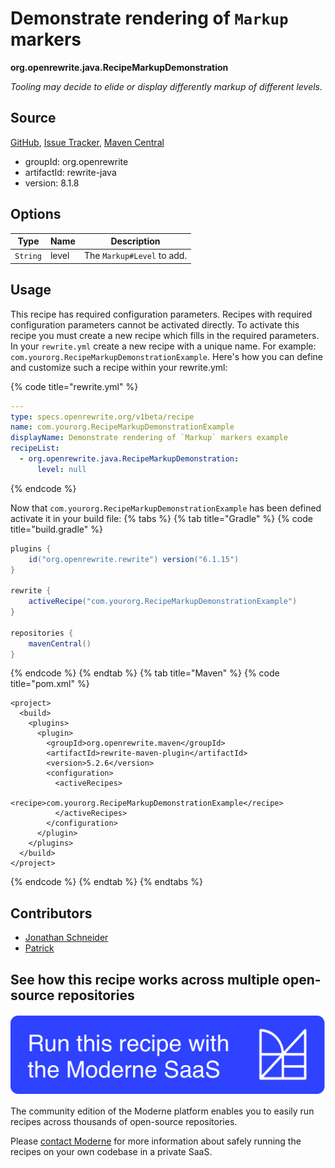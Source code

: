 # Demonstrate rendering of `Markup` markers

**org.openrewrite.java.RecipeMarkupDemonstration**

_Tooling may decide to elide or display differently markup of different levels._

## Source

[GitHub](https://github.com/openrewrite/rewrite/blob/main/rewrite-java/src/main/java/org/openrewrite/java/RecipeMarkupDemonstration.java), [Issue Tracker](https://github.com/openrewrite/rewrite/issues), [Maven Central](https://central.sonatype.com/artifact/org.openrewrite/rewrite-java/8.1.8/jar)

* groupId: org.openrewrite
* artifactId: rewrite-java
* version: 8.1.8

## Options

| Type | Name | Description |
| -- | -- | -- |
| `String` | level | The `Markup#Level` to add. |


## Usage

This recipe has required configuration parameters. Recipes with required configuration parameters cannot be activated directly. To activate this recipe you must create a new recipe which fills in the required parameters. In your `rewrite.yml` create a new recipe with a unique name. For example: `com.yourorg.RecipeMarkupDemonstrationExample`.
Here's how you can define and customize such a recipe within your rewrite.yml:

{% code title="rewrite.yml" %}
```yaml
---
type: specs.openrewrite.org/v1beta/recipe
name: com.yourorg.RecipeMarkupDemonstrationExample
displayName: Demonstrate rendering of `Markup` markers example
recipeList:
  - org.openrewrite.java.RecipeMarkupDemonstration:
      level: null
```
{% endcode %}

Now that `com.yourorg.RecipeMarkupDemonstrationExample` has been defined activate it in your build file:
{% tabs %}
{% tab title="Gradle" %}
{% code title="build.gradle" %}
```groovy
plugins {
    id("org.openrewrite.rewrite") version("6.1.15")
}

rewrite {
    activeRecipe("com.yourorg.RecipeMarkupDemonstrationExample")
}

repositories {
    mavenCentral()
}
```
{% endcode %}
{% endtab %}
{% tab title="Maven" %}
{% code title="pom.xml" %}
```markup
<project>
  <build>
    <plugins>
      <plugin>
        <groupId>org.openrewrite.maven</groupId>
        <artifactId>rewrite-maven-plugin</artifactId>
        <version>5.2.6</version>
        <configuration>
          <activeRecipes>
            <recipe>com.yourorg.RecipeMarkupDemonstrationExample</recipe>
          </activeRecipes>
        </configuration>
      </plugin>
    </plugins>
  </build>
</project>
```
{% endcode %}
{% endtab %}
{% endtabs %}

## Contributors
* [Jonathan Schneider](mailto:jkschneider@gmail.com)
* [Patrick](mailto:patway99@gmail.com)


## See how this recipe works across multiple open-source repositories

[![Moderne Link Image](/.gitbook/assets/ModerneRecipeButton.png)](https://app.moderne.io/recipes/org.openrewrite.java.RecipeMarkupDemonstration)

The community edition of the Moderne platform enables you to easily run recipes across thousands of open-source repositories.

Please [contact Moderne](https://moderne.io/product) for more information about safely running the recipes on your own codebase in a private SaaS.
